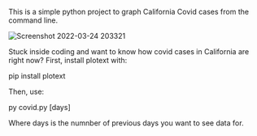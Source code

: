 This is a simple python project to graph California Covid cases from the command line.

![Screenshot 2022-03-24 203321](https://user-images.githubusercontent.com/74398368/160049177-0027e344-aa05-4a07-952c-a3144e35f854.png)

Stuck inside coding and want to know how covid cases in California are right now?
First, install plotext with:



pip install plotext

Then, use:

py covid.py [days]

Where days is the numnber of previous days you want to see data for. 
